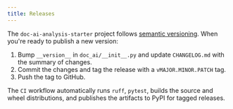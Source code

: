 ```yaml
---
title: Releases
---
```


The `doc-ai-analysis-starter` project follows
[semantic versioning](https://semver.org/). When you're ready to publish a new
version:

1. Bump `__version__` in `doc_ai/__init__.py` and update `CHANGELOG.md` with the
   summary of changes.
2. Commit the changes and tag the release with a `vMAJOR.MINOR.PATCH` tag.
3. Push the tag to GitHub.

The `CI` workflow automatically runs `ruff`, `pytest`, builds the source and
wheel distributions, and publishes the artifacts to PyPI for tagged releases.
